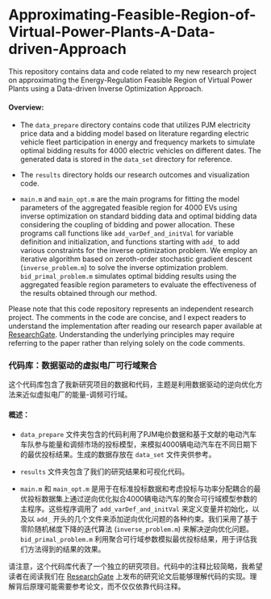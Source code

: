 # Approximating-Feasible-Region-of-Virtual-Power-Plants-A-Data-driven-Approach
This repository contains data and code related to my new research project on approximating the Energy-Regulation Feasible Region of Virtual Power Plants using a Data-driven Inverse Optimization Approach.

#### Overview:

- The `data_prepare` directory contains code that utilizes PJM electricity price data and a bidding model based on literature regarding electric vehicle fleet participation in energy and frequency markets to simulate optimal bidding results for 4000 electric vehicles on different dates. The generated data is stored in the `data_set` directory for reference.

- The `results` directory holds our research outcomes and visualization code.

- `main.m` and `main_opt.m` are the main programs for fitting the model parameters of the aggregated feasible region for 4000 EVs using inverse optimization on standard bidding data and optimal bidding data considering the coupling of bidding and power allocation. These programs call functions like `add_varDef_and_initVal` for variable definition and initialization, and functions starting with `add_` to add various constraints for the inverse optimization problem. We employ an iterative algorithm based on zeroth-order stochastic gradient descent (`inverse_problem.m`) to solve the inverse optimization problem. `bid_primal_problem.m` simulates optimal bidding results using the aggregated feasible region parameters to evaluate the effectiveness of the results obtained through our method.

Please note that this code repository represents an independent research project. The comments in the code are concise, and I expect readers to understand the implementation after reading our research paper available at [ResearchGate](https://www.researchgate.net/publication/377922537_Approximating_Energy-Regulation_Feasible_Region_of_Virtual_Power_Plants_A_Data-driven_Inverse_Optimization_Approach). Understanding the underlying principles may require referring to the paper rather than relying solely on the code comments.


### 代码库：数据驱动的虚拟电厂可行域聚合

这个代码库包含了我新研究项目的数据和代码，主题是利用数据驱动的逆向优化方法来近似虚拟电厂的能量-调频可行域。

#### 概述：

- `data_prepare` 文件夹包含的代码利用了PJM电价数据和基于文献的电动汽车车队参与能量和调频市场的投标模型，来模拟4000辆电动汽车在不同日期下的最优投标结果。生成的数据存放在 `data_set` 文件夹供参考。

- `results` 文件夹包含了我们的研究结果和可视化代码。

- `main.m` 和 `main_opt.m` 是用于在标准投标数据和考虑投标与功率分配耦合的最优投标数据集上通过逆向优化拟合4000辆电动汽车的聚合可行域模型参数的主程序。这些程序调用了 `add_varDef_and_initVal` 来定义变量并初始化，以及以 `add_` 开头的几个文件来添加逆向优化问题的各种约束。我们采用了基于零阶随机梯度下降的迭代算法 (`inverse_problem.m`) 来解决逆向优化问题。`bid_primal_problem.m` 利用聚合可行域参数模拟最优投标结果，用于评估我们方法得到的结果的效果。

请注意，这个代码库代表了一个独立的研究项目。代码中的注释比较简略，我希望读者在阅读我们在 [ResearchGate](https://www.researchgate.net/publication/377922537_Approximating_Energy-Regulation_Feasible_Region_of_Virtual_Power_Plants_A_Data-driven_Inverse_Optimization_Approach) 上发布的研究论文后能够理解代码的实现。理解背后原理可能需要参考论文，而不仅仅依靠代码注释。
